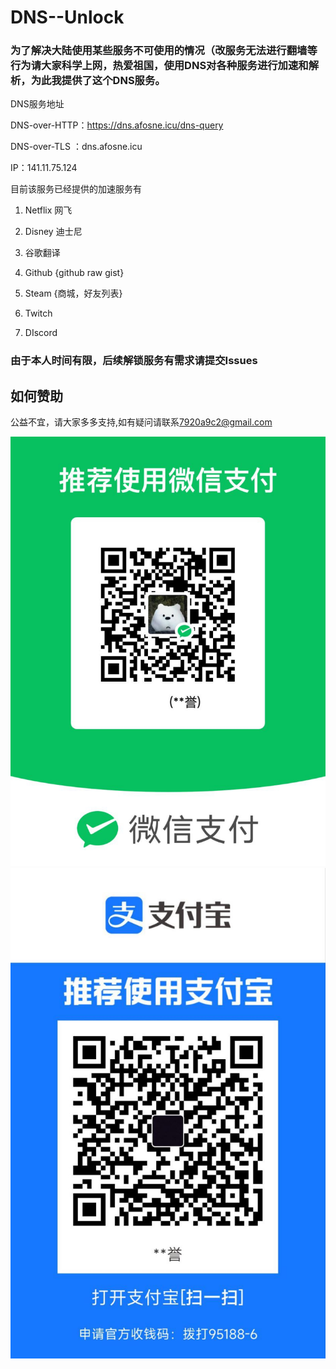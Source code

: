 # DNS--Unlock

### 为了解决大陆使用某些服务不可使用的情况（改服务无法进行翻墙等行为请大家科学上网，热爱祖国，使用DNS对各种服务进行加速和解析，为此我提供了这个DNS服务。

 

DNS服务地址

DNS-over-HTTP：https://dns.afosne.icu/dns-query 

DNS-over-TLS ：dns.afosne.icu

IP：141.11.75.124



目前该服务已经提供的加速服务有

1. Netflix 网飞

2. Disney 迪士尼

3. 谷歌翻译

4. Github {github raw gist}

5. Steam {商城，好友列表}

6. Twitch 

7. DIscord

   


### 由于本人时间有限，后续解锁服务有需求请提交Issues


## 如何赞助

公益不宜，请大家多多支持,如有疑问请联系[7920a9c2@gmail.com](mailto:7920a9c2@gmail.com) 

![wechat](/img/wx.jpg)![alipay](/img/zfb.jpg)


